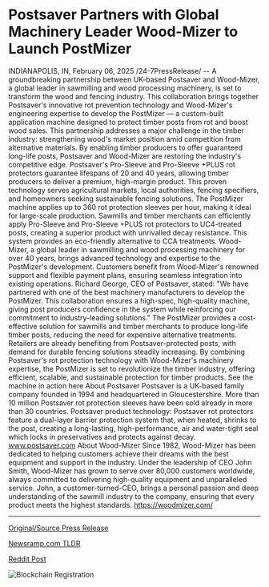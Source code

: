 # Postsaver Partners with Global Machinery Leader Wood-Mizer to Launch PostMizer

INDIANAPOLIS, IN, February 06, 2025 /24-7PressRelease/ -- A groundbreaking partnership between UK-based Postsaver and Wood-Mizer, a global leader in sawmilling and wood processing machinery, is set to transform the wood and fencing industry. This collaboration brings together Postsaver's innovative rot prevention technology and Wood-Mizer's engineering expertise to develop the PostMizer — a custom-built application machine designed to protect timber posts from rot and boost wood sales.  This partnership addresses a major challenge in the timber industry: strengthening wood's market position amid competition from alternative materials. By enabling timber producers to offer guaranteed long-life posts, Postsaver and Wood-Mizer are restoring the industry's competitive edge. Postsaver's Pro-Sleeve and Pro-Sleeve +PLUS rot protectors guarantee lifespans of 20 and 40 years, allowing timber producers to deliver a premium, high-margin product. This proven technology serves agricultural markets, local authorities, fencing specifiers, and homeowners seeking sustainable fencing solutions.  The PostMizer machine applies up to 360 rot protection sleeves per hour, making it ideal for large-scale production. Sawmills and timber merchants can efficiently apply Pro-Sleeve and Pro-Sleeve +PLUS rot protectors to UC4-treated posts, creating a superior product with unrivalled decay resistance. This system provides an eco-friendly alternative to CCA treatments.  Wood-Mizer, a global leader in sawmilling and wood processing machinery for over 40 years, brings advanced technology and expertise to the PostMizer's development. Customers benefit from Wood-Mizer's renowned support and flexible payment plans, ensuring seamless integration into existing operations.  Richard George, CEO of Postsaver, stated: "We have partnered with one of the best machinery manufacturers to develop the PostMizer. This collaboration ensures a high-spec, high-quality machine, giving post producers confidence in the system while reinforcing our commitment to industry-leading solutions."  The PostMizer provides a cost-effective solution for sawmills and timber merchants to produce long-life timber posts, reducing the need for expensive alternative treatments. Retailers are already benefiting from Postsaver-protected posts, with demand for durable fencing solutions steadily increasing.  By combining Postsaver's rot protection technology with Wood-Mizer's machinery expertise, the PostMizer is set to revolutionize the timber industry, offering efficient, scalable, and sustainable protection for timber products.  See the machine in action here  About Postsaver Postsaver is a UK-based family company founded in 1994 and headquartered in Gloucestershire. More than 10 million Postsaver rot protection sleeves have been sold already in more than 30 countries.  Postsaver product technology: Postsaver rot protectors feature a dual-layer barrier protection system that, when heated, shrinks to the post, creating a long-lasting, high-performance, air and water-tight seal which locks in preservatives and protects against decay. www.postsaver.com  About Wood-Mizer Since 1982, Wood-Mizer has been dedicated to helping customers achieve their dreams with the best equipment and support in the industry. Under the leadership of CEO John Smith, Wood-Mizer has grown to serve over 80,000 customers worldwide, always committed to delivering high-quality equipment and unparalleled service. John, a customer-turned-CEO, brings a personal passion and deep understanding of the sawmill industry to the company, ensuring that every product meets the highest standards. https://woodmizer.com/ 

---

[Original/Source Press Release](https://www.24-7pressrelease.com/press-release/519472/postsaver-partners-with-global-machinery-leader-wood-mizer-to-launch-postmizer)
                    

[Newsramp.com TLDR](https://newsramp.com/curated-news/groundbreaking-partnership-between-postsaver-and-wood-mizer-to-revolutionize-timber-industry/84d590105ce4edcfd212fcd60712e7d5) 

 



[Reddit Post](https://www.reddit.com/r/newsramp/comments/1iixqfm/groundbreaking_partnership_between_postsaver_and/) 



![Blockchain Registration](https://cdn.newsramp.app/24-7PressRelease/qrcode/252/6/tintcxLq.webp)